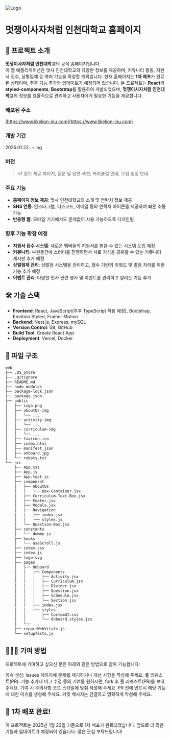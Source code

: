 
![Logo](https://github.com/user-attachments/assets/9b30eb12-29ed-4df4-a2e2-a7d61b9d6446)

# 멋쟁이사자처럼 인천대학교 홈페이지
## 🚀 프로젝트 소개
**멋쟁이사자처럼 인천대학교**의 공식 홈페이지입니다.   
이 웹 애플리케이션은 멋사 인천대학교의 다양한 정보를 제공하며, 커뮤니티 활동, 지원서 접수, 상벌점제 등 여러 기능을 확장할 계획입니다.
현재 홈페이지는 **1차 배포**가 완료된 상태이며, 추후 기능 추가와 업데이트가 예정되어 있습니다.
본 프로젝트는 **React**와 **styled-components**, **Bootstrap**를 활용하여 개발되었으며, **멋쟁이사자처럼 인천대학교**의 정보를 효율적으로 관리하고 사용자에게 필요한 기능을 제공합니다.

### 배포된 주소
[https://www.likelion-inu.com](https://www.likelion-inu.com)

### 개발 기간
2025.01.22. ~ ing

### 버전
> v1
> 정보 제공 페이지, 질문 및 답변 섹션, 커리큘럼 안내, 모집 일정 안내

### 주요 기능
- **홈페이지 정보 제공**: 멋사 인천대학교의 소개 및 연락처 정보 제공
- **SNS 연동**: 인스타그램, 디스코드, 이메일 등의 연락처 아이콘을 제공하여 빠른 소통 가능
- **반응형 웹**: 모바일 기기에서도 문제없이 사용 가능하도록 디자인됨

### 향후 기능 확장 예정
- **지원서 접수 시스템**: 새로운 멤버들의 지원서를 받을 수 있는 시스템 도입 예정
- **커뮤니티**: 부원들간에 스터디를 진행하면서 서로 지식을 공유할 수 있는 커뮤니티 게시판 추가 예정
- **상벌점제 관리**: 상벌점 시스템을 관리하고, 점수 기반의 리워드 및 벌점 처리를 위한 기능 추가 예정
- **이벤트 관리**: 다양한 멋사 관련 행사 및 이벤트를 관리하고 알리는 기능 추가

## 🛠 기술 스택
- **Frontend**: React, JavaScript(추후 TypeScript 적용 예정), Bootstrap, Emotion Styled, Framer Motion
- **Backend**: Nest.js, Express, mySQL
- **Version Control**: Git, GitHub
- **Build Tool**: Create React App
- **Deployment**: Vercel, Docker

## 📄 파일 구조
```bash
web
├── .DS_Store
├── .gitignore
├── README.md
├── node_modules
├── package-lock.json
├── package.json
├── public
│   ├── Logo.png
│   ├── aboutUs-img
│   │   └── ...
│   ├── activity-img
│   │   └── ...
│   ├── curriculum-img
│   │   └── ...
│   ├── favicon.ico
│   ├── index.html
│   ├── manifest.json
│   ├── onboard.jpg
│   └── robots.txt
└── src
    ├── App.css
    ├── App.js
    ├── App.test.js
    ├── component
    │   ├── AboutUs
    │   │   └── Box-Container.jsx
    │   ├── Curriculum-Text-Box.jsx
    │   ├── Footer.jsx
    │   ├── Modals.jsx
    │   ├── Navigation
    │   │   ├── index.jsx
    │   │   └── styles.js
    │   └── Question-Box.jsx
    ├── constants
    │   └── dummy.js
    ├── hooks
    │   └── useScroll.js
    ├── index.css
    ├── index.js
    ├── logo.svg
    ├── pages
    │   ├── Onboard
    │   │   ├── Components
    │   │   │   ├── Activity.jsx
    │   │   │   ├── Curriculum.jsx
    │   │   │   ├── Divider.jsx
    │   │   │   ├── Question.jsx
    │   │   │   ├── Schedule.jsx
    │   │   │   └── Section.jsx
    │   │   ├── index.jsx
    │   │   └── styles
    │   │       ├── CustomUI.css
    │   │       └── Onboard.styles.jsx
    │   └── ...
    ├── reportWebVitals.js
    └── setupTests.js
```
## 🧑‍🤝‍🧑 기여 방법
프로젝트에 기여하고 싶으신 분은 아래와 같은 방법으로 참여 가능합니다:

이슈 생성: Issues 페이지에 문제를 제기하거나 개선 사항을 작성해 주세요.
풀 리퀘스트(PR): 기능 추가나 버그 수정 등의 기여를 원하시면, fork 후 풀 리퀘스트(PR)를 보내 주세요.
기여 시 주의사항
코드 스타일에 맞춰 작성해 주세요.
PR 전에 반드시 해당 기능에 대한 이슈를 생성해 주세요.
커밋 메시지는 간결하고 명확하게 작성해 주세요.

## 🎉 1차 배포 완료!
이 프로젝트는 2025년 1월 23일 기준으로 1차 배포가 완료되었습니다. 앞으로 더 많은 기능과 업데이트가 예정되어 있습니다. 많은 관심 부탁드립니다!
